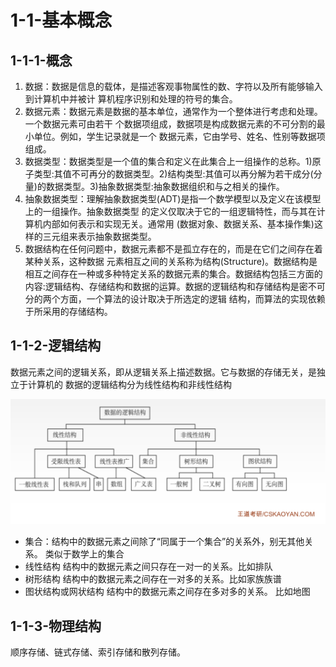 # 1-1-基本概念

## 1-1-1-概念

1. 数据：数据是信息的载体，是描述客观事物属性的数、字符以及所有能够输入到计算机中并被计 算机程序识别和处理的符号的集合。
2. 数据元素：数据元素是数据的基本单位，通常作为一个整体进行考虑和处理。一个数据元素可由若干 个数据项组成，数据项是构成数据元素的不可分割的最小单位。例如，学生记录就是一个 数据元素，它由学号、姓名、性别等数据项组成。
3. 数据类型：数据类型是一个值的集合和定义在此集合上一组操作的总称。1\)原子类型:其值不可再分的数据类型。2\)结构类型:其值可以再分解为若干成分\(分量\)的数据类型。3\)抽象数据类型:抽象数据组织和与之相关的操作。
4. 抽象数据类型：理解抽象数据类型\(ADT\)是指一个数学模型以及定义在该模型上的一组操作。抽象数据类型 的定义仅取决于它的一组逻辑特性，而与其在计算机内部如何表示和实现无关。通常用 \(数据对象、数据关系、基本操作集\)这样的三元组来表示抽象数据类型。
5. 数据结构在任何问题中，数据元素都不是孤立存在的，而是在它们之间存在着某种关系，这种数据 元素相互之间的关系称为结构\(Structure\)。数据结构是相互之间存在一种或多种特定关系的数据元素的集合。数据结构包括三方面的内容:逻辑结构、存储结构和数据的运算。数据的逻辑结构和存储结构是密不可分的两个方面，一个算法的设计取决于所选定的逻辑 结构，而算法的实现依赖于所采用的存储结构。

## 1-1-2-逻辑结构

数据元素之间的逻辑关系，即从逻辑关系上描述数据。它与数据的存储无关，是独立于计算机的 数据的逻辑结构分为线性结构和非线性结构

![](../../.gitbook/assets/image%20%28128%29.png)

* 集合：结构中的数据元素之间除了“同属于一个集合”的关系外，别无其他关系。 类似于数学上的集合
* 线性结构 结构中的数据元素之间只存在一对一的关系。比如排队
* 树形结构 结构中的数据元素之间存在一对多的关系。比如家族族谱
* 图状结构或网状结构 结构中的数据元素之间存在多对多的关系。 比如地图

## 1-1-3-物理结构

顺序存储、链式存储、索引存储和散列存储。





